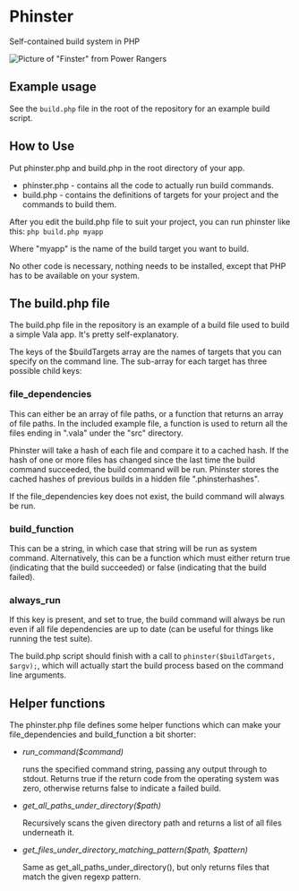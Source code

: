 # Phinster
Self-contained build system in PHP

![Picture of "Finster" from Power Rangers](http://www.rovang.org/wiki/finster.jpg "Phinster is named after the monster-maker 'Finster' from Power Rangers")

## Example usage
See the ```build.php``` file in the root of the repository for an example build script.

## How to Use
Put phinster.php and build.php in the root directory of your app.  
* phinster.php - contains all the code to actually run build commands.  
* build.php - contains the definitions of targets for your project and the commands to build them.

After you edit the build.php file to suit your project, you can run phinster like this:
```php build.php myapp```

Where "myapp" is the name of the build target you want to build.

No other code is necessary, nothing needs to be installed, except that PHP has to be available on your system.

## The build.php file
The build.php file in the repository is an example of a build file used to build a simple Vala app.  It's pretty self-explanatory.

The keys of the $buildTargets array are the names of targets that you can specify on the command line.  The sub-array for each target has three possible child keys:

### file_dependencies
This can either be an array of file paths, or a function that returns an array of file paths.  In the included example file, a function is used to
return all the files ending in ".vala" under the "src" directory.

Phinster will take a hash of each file and compare it to a cached hash.  If the hash of one or more files has changed since the last time the build command succeeded, the build command will be run.  Phinster stores the cached hashes of previous builds in a hidden file ".phinsterhashes".

If the file_dependencies key does not exist, the build command will always be run.

### build_function
This can be a string, in which case that string will be run as system command.  Alternatively, this can be a function which must either return true (indicating that the build succeeded) or false (indicating that the build failed).

### always_run
If this key is present, and set to true, the build command will always be run even if all file dependencies are up to date (can be useful for things like running the test suite).

The build.php script should finish with a call to ```phinster($buildTargets, $argv);```, which will actually start the build process based on the command line arguments.

## Helper functions
The phinster.php file defines some helper functions which can make your file_dependencies and build_function a bit shorter:
* *run_command($command)*

  runs the specified command string, passing any output through to stdout.  Returns true if the return code from the operating system was zero, otherwise returns false to indicate a failed build.
* *get_all_paths_under_directory($path)*

  Recursively scans the given directory path and returns a list of all files underneath it.
* *get_files_under_directory_matching_pattern($path, $pattern)*

  Same as get_all_paths_under_directory(), but only returns files that match the given regexp pattern.
